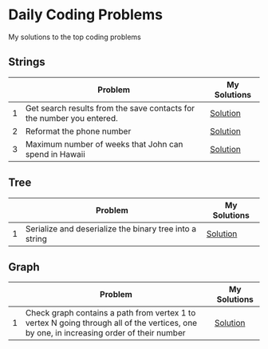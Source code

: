 # Daily Coding Problems
My solutions to the top coding problems

## Strings
| |Problem|My Solutions |
|---|---|---|
|1|Get search results from the save contacts for the number you entered.|[Solution](https://github.com/satiye/dailycoding/blob/master/src/strings/SortedContactSearch.java)|
|2|Reformat the phone number|[Solution](https://github.com/satiye/dailycoding/blob/master/src/strings/ReformatPhoneNumber.java)|
|3|Maximum number of weeks that John can spend in Hawaii|[Solution](https://github.com/satiye/dailycoding/blob/master/src/strings/CountHolidayWeeks.java)|

## Tree
| |Problem|My Solutions |
|---|---|---|
|1|Serialize and deserialize the binary tree into a string |[Solution](https://github.com/satiye/dailycoding/blob/master/src/tree/SerializeDeserializeBinaryTree.java)|

## Graph
| |Problem|My Solutions |
|---|---|---|
|1|Check graph contains a path from vertex 1 to vertex N going through all of the vertices, one by one, in increasing order of their number |[Solution](https://github.com/satiye/dailycoding/blob/master/src/graph/CheckOrderedPathExistence.java)|
